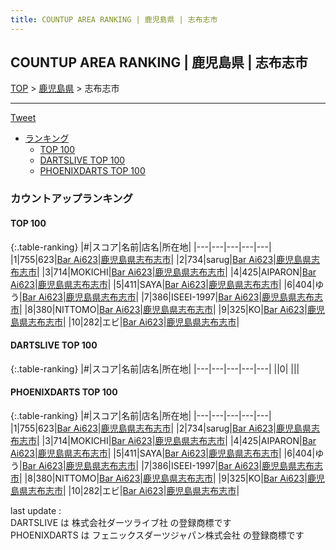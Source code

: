 ```yaml
---
title: COUNTUP AREA RANKING | 鹿児島県 | 志布志市
---
```

## COUNTUP AREA RANKING | 鹿児島県 | 志布志市

[TOP](/darts/rank/) > [鹿児島県](/darts/rank/鹿児島県/) > 志布志市

___

<a href="https://twitter.com/share?ref_src=twsrc%5Etfw" data-text="COUNTUP AREA RANKING | 鹿児島県志布志市" class="twitter-share-button" data-hashtags="DARTSLIVE,PHOENIXDARTS,darts,ダーツ" data-show-count="false">Tweet</a>

* [ランキング](#カウントアップランキング)
    * [TOP 100](#top-100)
    * [DARTSLIVE TOP 100](#dartslive-top-100)
    * [PHOENIXDARTS TOP 100](#phoenixdarts-top-100)

### カウントアップランキング

#### TOP 100



{:.table-ranking}
|#|スコア|名前|店名|所在地|
|---|---|---|---|---|
|1|755|<span class="rank-name-pd">623</span>|<a href="https://vs.phoenixdarts.com/jp/shop/shopDetailInfo/s_77033?s_seq=77033">Bar Ai623</a>|<a href="/darts/rank/鹿児島県/志布志市">鹿児島県志布志市</a>|
|2|734|<span class="rank-name-pd">sarug</span>|<a href="https://vs.phoenixdarts.com/jp/shop/shopDetailInfo/s_77033?s_seq=77033">Bar Ai623</a>|<a href="/darts/rank/鹿児島県/志布志市">鹿児島県志布志市</a>|
|3|714|<span class="rank-name-pd">MOKICHI</span>|<a href="https://vs.phoenixdarts.com/jp/shop/shopDetailInfo/s_77033?s_seq=77033">Bar Ai623</a>|<a href="/darts/rank/鹿児島県/志布志市">鹿児島県志布志市</a>|
|4|425|<span class="rank-name-pd">AIPARON</span>|<a href="https://vs.phoenixdarts.com/jp/shop/shopDetailInfo/s_77033?s_seq=77033">Bar Ai623</a>|<a href="/darts/rank/鹿児島県/志布志市">鹿児島県志布志市</a>|
|5|411|<span class="rank-name-pd">SAYA</span>|<a href="https://vs.phoenixdarts.com/jp/shop/shopDetailInfo/s_77033?s_seq=77033">Bar Ai623</a>|<a href="/darts/rank/鹿児島県/志布志市">鹿児島県志布志市</a>|
|6|404|<span class="rank-name-pd">ゆう</span>|<a href="https://vs.phoenixdarts.com/jp/shop/shopDetailInfo/s_77033?s_seq=77033">Bar Ai623</a>|<a href="/darts/rank/鹿児島県/志布志市">鹿児島県志布志市</a>|
|7|386|<span class="rank-name-pd">ISEEI-1997</span>|<a href="https://vs.phoenixdarts.com/jp/shop/shopDetailInfo/s_77033?s_seq=77033">Bar Ai623</a>|<a href="/darts/rank/鹿児島県/志布志市">鹿児島県志布志市</a>|
|8|380|<span class="rank-name-pd">NITTOMO</span>|<a href="https://vs.phoenixdarts.com/jp/shop/shopDetailInfo/s_77033?s_seq=77033">Bar Ai623</a>|<a href="/darts/rank/鹿児島県/志布志市">鹿児島県志布志市</a>|
|9|325|<span class="rank-name-pd">KO</span>|<a href="https://vs.phoenixdarts.com/jp/shop/shopDetailInfo/s_77033?s_seq=77033">Bar Ai623</a>|<a href="/darts/rank/鹿児島県/志布志市">鹿児島県志布志市</a>|
|10|282|<span class="rank-name-pd">エビ</span>|<a href="https://vs.phoenixdarts.com/jp/shop/shopDetailInfo/s_77033?s_seq=77033">Bar Ai623</a>|<a href="/darts/rank/鹿児島県/志布志市">鹿児島県志布志市</a>|


#### DARTSLIVE TOP 100



{:.table-ranking}
|#|スコア|名前|店名|所在地|
|---|---|---|---|---|
||0|<span class="rank-name-dl"> </span>|<a href=""></a>|<a href="/darts/rank//"></a>|


#### PHOENIXDARTS TOP 100



{:.table-ranking}
|#|スコア|名前|店名|所在地|
|---|---|---|---|---|
|1|755|<span class="rank-name-pd">623</span>|<a href="https://vs.phoenixdarts.com/jp/shop/shopDetailInfo/s_77033?s_seq=77033">Bar Ai623</a>|<a href="/darts/rank/鹿児島県/志布志市">鹿児島県志布志市</a>|
|2|734|<span class="rank-name-pd">sarug</span>|<a href="https://vs.phoenixdarts.com/jp/shop/shopDetailInfo/s_77033?s_seq=77033">Bar Ai623</a>|<a href="/darts/rank/鹿児島県/志布志市">鹿児島県志布志市</a>|
|3|714|<span class="rank-name-pd">MOKICHI</span>|<a href="https://vs.phoenixdarts.com/jp/shop/shopDetailInfo/s_77033?s_seq=77033">Bar Ai623</a>|<a href="/darts/rank/鹿児島県/志布志市">鹿児島県志布志市</a>|
|4|425|<span class="rank-name-pd">AIPARON</span>|<a href="https://vs.phoenixdarts.com/jp/shop/shopDetailInfo/s_77033?s_seq=77033">Bar Ai623</a>|<a href="/darts/rank/鹿児島県/志布志市">鹿児島県志布志市</a>|
|5|411|<span class="rank-name-pd">SAYA</span>|<a href="https://vs.phoenixdarts.com/jp/shop/shopDetailInfo/s_77033?s_seq=77033">Bar Ai623</a>|<a href="/darts/rank/鹿児島県/志布志市">鹿児島県志布志市</a>|
|6|404|<span class="rank-name-pd">ゆう</span>|<a href="https://vs.phoenixdarts.com/jp/shop/shopDetailInfo/s_77033?s_seq=77033">Bar Ai623</a>|<a href="/darts/rank/鹿児島県/志布志市">鹿児島県志布志市</a>|
|7|386|<span class="rank-name-pd">ISEEI-1997</span>|<a href="https://vs.phoenixdarts.com/jp/shop/shopDetailInfo/s_77033?s_seq=77033">Bar Ai623</a>|<a href="/darts/rank/鹿児島県/志布志市">鹿児島県志布志市</a>|
|8|380|<span class="rank-name-pd">NITTOMO</span>|<a href="https://vs.phoenixdarts.com/jp/shop/shopDetailInfo/s_77033?s_seq=77033">Bar Ai623</a>|<a href="/darts/rank/鹿児島県/志布志市">鹿児島県志布志市</a>|
|9|325|<span class="rank-name-pd">KO</span>|<a href="https://vs.phoenixdarts.com/jp/shop/shopDetailInfo/s_77033?s_seq=77033">Bar Ai623</a>|<a href="/darts/rank/鹿児島県/志布志市">鹿児島県志布志市</a>|
|10|282|<span class="rank-name-pd">エビ</span>|<a href="https://vs.phoenixdarts.com/jp/shop/shopDetailInfo/s_77033?s_seq=77033">Bar Ai623</a>|<a href="/darts/rank/鹿児島県/志布志市">鹿児島県志布志市</a>|


<div class="footer border-top border-gray-light mt-5 pt-3 text-right text-gray">
    last update : <span style="font-weight: italic" id="foot_last_modified"></span><br />
    DARTSLIVE は 株式会社ダーツライブ社 の登録商標です<br />
    PHOENIXDARTS は フェニックスダーツジャパン株式会社 の登録商標です<br />
</div>

<script src="https://cdnjs.cloudflare.com/ajax/libs/jquery.tablesorter/2.31.3/js/jquery.tablesorter.min.js" integrity="sha512-qzgd5cYSZcosqpzpn7zF2ZId8f/8CHmFKZ8j7mU4OUXTNRd5g+ZHBPsgKEwoqxCtdQvExE5LprwwPAgoicguNg==" crossorigin="anonymous" referrerpolicy="no-referrer"></script>
<link rel="stylesheet" href="https://cdnjs.cloudflare.com/ajax/libs/jquery.tablesorter/2.31.3/css/theme.default.min.css" integrity="sha512-wghhOJkjQX0Lh3NSWvNKeZ0ZpNn+SPVXX1Qyc9OCaogADktxrBiBdKGDoqVUOyhStvMBmJQ8ZdMHiR3wuEq8+w==" crossorigin="anonymous" referrerpolicy="no-referrer" />
<script>
$(function() {
    $(".table-ranking").tablesorter({sortList:[[0, 0]]});
    $("#foot_last_modified").text(formatDate(new Date(document.lastModified), 'yyyy-MM-dd HH:mm:ss'));
});
</script>

<script async src="https://platform.twitter.com/widgets.js" charset="utf-8"></script>